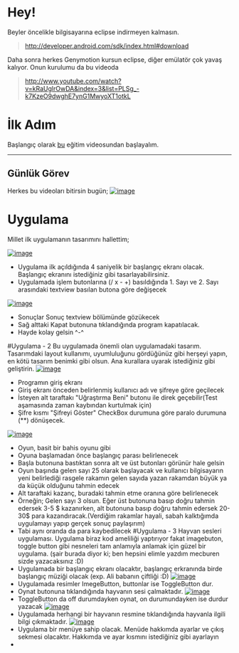 #  Hey!
Beyler öncelikle bilgisayarına eclipse indirmeyen kalmasın.
> http://developer.android.com/sdk/index.html#download

Daha sonra herkes Genymotion kursun eclipse, diğer emülatör çok yavaş kalıyor. Onun kurulumu da bu videoda
> http://www.youtube.com/watch?v=kRaUglrOwDA&index=3&list=PLSg_-k7KzeO9dwghE7ynG1MwyoXT1otkL

# İlk Adım
Başlangıç olarak [bu](http://www.youtube.com/playlist?list=PLSg_-k7KzeO9dwghE7ynG1MwyoXT1otkL) eğitim videosundan başlayalım.
***
## Günlük Görev
Herkes bu videoları bitirsin bugün;
[![image](http://i.hizliresim.com/Gp1v9V.png)](http://hizliresim.com/Gp1v9V)
# Uygulama
Millet ilk uygulamanın tasarımını hallettim;

[![image](http://i.hizliresim.com/7VmzmL.png)](http://hizliresim.com/7VmzmL)
- Uygulama ilk açıldığında 4 saniyelik bir başlangıç ekranı olacak. Başlangıç ekranını istediğiniz gibi tasarlayabilirsiniz.
- Uygulamada işlem butonlarına (/ x - +) basıldığında 1. Sayı ve 2. Sayı arasındaki textview basılan butona göre değişecek

[![image](http://i.hizliresim.com/ZAN4Lg.png)](http://hizliresim.com/ZAN4Lg)
- Sonuçlar Sonuç textview bölümünde gözükecek
- Sağ alttaki Kapat butonuna tıklandığında program kapatılacak.
-  Hayde kolay gelsin ^-^

#Uygulama - 2
Bu uygulamada önemli olan uygulamadaki tasarım. Tasarımdaki layout kullanımı, uyumluluğunu gördüğünüz gibi herşeyi yapın, en kötü tasarım benimki gibi olsun. Ana kurallara uyarak istediğiniz gibi geliştirin.
[![image](http://i.hizliresim.com/l0dEMr.png)](http://hizliresim.com/l0dEMr)
- Programın giriş ekranı
- Giriş ekranı önceden belirlenmiş kullanıcı adı ve şifreye göre geçilecek
- İsteyen alt taraftakı "Uğraştırma Beni" butonu ile direk geçebilir(Test aşamasında zaman kaybından kurtulmak için)
- Şifre kısmı "Şifreyi Göster" CheckBox durumuna göre paralo durumuna (**) dönüşecek.

[![image](http://i.hizliresim.com/ayLdPg.png)](http://hizliresim.com/ayLdPg)
- Oyun, basit bir bahis oyunu gibi
- Oyuna başlamadan önce başlangıç parası belirlenecek
- Başla butonuna bastıktan sonra alt ve üst butonları görünür hale gelsin
- Oyun başında gelen sayı 25 olarak başlayacak ve kullanıcı bilgisayarın yeni belirlediği rasgele rakamın gelen sayıda yazan rakamdan büyük ya da küçük olduğunu tahmin edecek
- Alt taraftaki kazanç, buradaki tahmin etme oranına göre belirlenecek
- Örneğin; Gelen sayı 3 olsun. Eğer üst butonuna basıp doğru tahmin edersek 3-5 $ kazanırken, alt butonuna basıp doğru tahmin edersek 20-30$ para kazandıracak.(Verdiğim rakamlar hayali, sabah kalktığımda uygulamayı yapıp gerçek sonuç paylaşırım)
- Tabi aynı oranda da para kaybedilecek
#Uygulama - 3
Hayvan sesleri uygulaması. Uygulama biraz kod ameliliği yaptırıyor fakat imagebuton, toggle button gibi nesneleri tam anlamıyla anlamak için güzel bir uygulama. (şair burada diyor ki; ben hepsini elimle yazdım mecburen sizde yazacaksınız :D)
- Uygulamada bir başlangıç ekranı olacaktır, başlangıç erkranında birde başlangıç müziği olacak (exp. Ali babanın çiftliği :D)
[![image](http://i.hizliresim.com/k1OEWr.png)](http://hizliresim.com/k1OEWr)
- Uygulamada resimler ImegeButton, buttonlar ise ToggleButton dur.
- Oynat butonuna tıklandığında hayvanın sesi çalmaktadır.
[![image](http://i.hizliresim.com/31EAk9.png)](http://hizliresim.com/31EAk9)
- ToggleButton da off durumdayken oynat, on durumundayken ise durdur yazacak
[![image](http://i.hizliresim.com/k1OEo9.png)](http://hizliresim.com/k1OEo9)
- Uygulamada herhangi bir hayvanın resmine tıklandığında hayvanla ilgili bilgi çıkmaktadır.
[![image](http://i.hizliresim.com/ZA9MN0.png)](http://hizliresim.com/ZA9MN0)
- Uygulama bir menüye sahip olacak. Menüde hakkımda ayarlar ve çıkış sekmesi olacaktır. Hakkımda ve ayar kısmını istediğiniz gibi ayarlayın
- 
